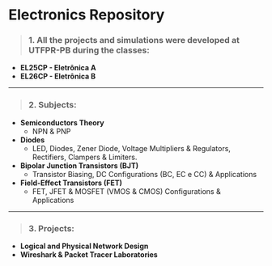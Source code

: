 # Electronics Repository

>### 1. All the projects and simulations were developed at UTFPR-PB during the classes: 
- **EL25CP - Eletrônica A**
- **EL26CP - Eletrônica B**
---
>### 2. Subjects:
- **Semiconductors Theory**
    - NPN & PNP 
- **Diodes**
    - LED, Diodes, Zener Diode, Voltage Multipliers & Regulators, Rectifiers, Clampers & Limiters.
- **Bipolar Junction Transistors (BJT)**
    - Transistor Biasing, DC Configurations (BC, EC e CC) & Applications
- **Field-Effect Transistors (FET)**
    - FET, JFET & MOSFET (VMOS & CMOS) Configurations & Applications
---
>### 3. Projects:
- **Logical and Physical Network Design**
- **Wireshark & Packet Tracer Laboratories**
